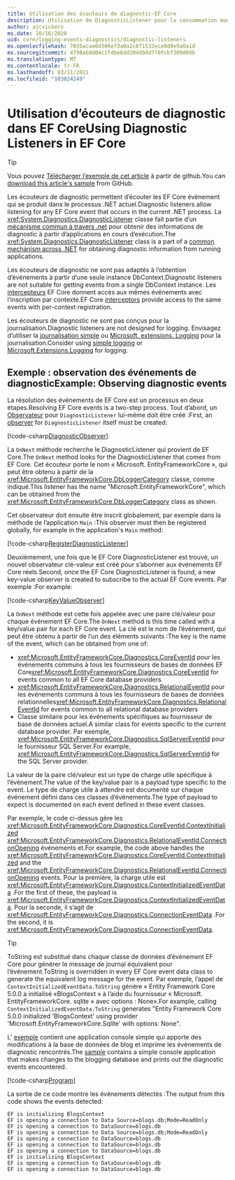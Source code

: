 ```yaml
---
title: Utilisation des écouteurs de diagnostic-EF Core
description: Utilisation de DiagnosticListener pour la consommation mondiale de diagnostics de EF Core
author: ajcvickers
ms.date: 10/16/2020
uid: core/logging-events-diagnostics/diagnostic-listeners
ms.openlocfilehash: 7035acaa6d306e73a0a2c071532ece0d8e9a0a1d
ms.sourcegitcommit: 4798ab8d04c1fdbe6dd204d94d770fcbf309d09b
ms.translationtype: MT
ms.contentlocale: fr-FR
ms.lasthandoff: 03/11/2021
ms.locfileid: "103024249"
---
```

# <a name="using-diagnostic-listeners-in-ef-core"></a><span data-ttu-id="e050d-103">Utilisation d’écouteurs de diagnostic dans EF Core</span><span class="sxs-lookup"><span data-stu-id="e050d-103">Using Diagnostic Listeners in EF Core</span></span>

> [!TIP]
> <span data-ttu-id="e050d-104">Vous pouvez [Télécharger l’exemple de cet article](https://github.com/dotnet/EntityFramework.Docs/tree/main/samples/core/Miscellaneous/DiagnosticListeners) à partir de github.</span><span class="sxs-lookup"><span data-stu-id="e050d-104">You can [download this article's sample](https://github.com/dotnet/EntityFramework.Docs/tree/main/samples/core/Miscellaneous/DiagnosticListeners) from GitHub.</span></span>

<span data-ttu-id="e050d-105">Les écouteurs de diagnostic permettent d’écouter les EF Core événement qui se produit dans le processus .NET actuel.</span><span class="sxs-lookup"><span data-stu-id="e050d-105">Diagnostic listeners allow listening for any EF Core event that occurs in the current .NET process.</span></span> <span data-ttu-id="e050d-106">La <xref:System.Diagnostics.DiagnosticListener> classe fait partie d’un [mécanisme commun à travers .net](https://github.com/dotnet/runtime/blob/master/src/libraries/System.Diagnostics.DiagnosticSource/src/DiagnosticSourceUsersGuide.md) pour obtenir des informations de diagnostic à partir d’applications en cours d’exécution.</span><span class="sxs-lookup"><span data-stu-id="e050d-106">The <xref:System.Diagnostics.DiagnosticListener> class is a part of a [common mechanism across .NET](https://github.com/dotnet/runtime/blob/master/src/libraries/System.Diagnostics.DiagnosticSource/src/DiagnosticSourceUsersGuide.md) for obtaining diagnostic information from running applications.</span></span>

<span data-ttu-id="e050d-107">Les écouteurs de diagnostic ne sont pas adaptés à l’obtention d’événements à partir d’une seule instance DbContext.</span><span class="sxs-lookup"><span data-stu-id="e050d-107">Diagnostic listeners are not suitable for getting events from a single DbContext instance.</span></span> <span data-ttu-id="e050d-108">Les [intercepteurs](xref:core/logging-events-diagnostics/interceptors) EF Core donnent accès aux mêmes événements avec l’inscription par contexte.</span><span class="sxs-lookup"><span data-stu-id="e050d-108">EF Core [interceptors](xref:core/logging-events-diagnostics/interceptors) provide access to the same events with per-context registration.</span></span>

<span data-ttu-id="e050d-109">Les écouteurs de diagnostic ne sont pas conçus pour la journalisation.</span><span class="sxs-lookup"><span data-stu-id="e050d-109">Diagnostic listeners are not designed for logging.</span></span> <span data-ttu-id="e050d-110">Envisagez d’utiliser la [journalisation simple](xref:core/logging-events-diagnostics/simple-logging) ou [Microsoft. extensions. Logging](xref:core/logging-events-diagnostics/extensions-logging) pour la journalisation.</span><span class="sxs-lookup"><span data-stu-id="e050d-110">Consider using [simple logging](xref:core/logging-events-diagnostics/simple-logging) or [Microsoft.Extensions.Logging](xref:core/logging-events-diagnostics/extensions-logging) for logging.</span></span>

## <a name="example-observing-diagnostic-events"></a><span data-ttu-id="e050d-111">Exemple : observation des événements de diagnostic</span><span class="sxs-lookup"><span data-stu-id="e050d-111">Example: Observing diagnostic events</span></span>

<span data-ttu-id="e050d-112">La résolution des événements de EF Core est un processus en deux étapes.</span><span class="sxs-lookup"><span data-stu-id="e050d-112">Resolving EF Core events is a two-step process.</span></span> <span data-ttu-id="e050d-113">Tout d’abord, un [Observateur](/dotnet/standard/events/observer-design-pattern) pour `DiagnosticListener` lui-même doit être créé :</span><span class="sxs-lookup"><span data-stu-id="e050d-113">First, an [observer](/dotnet/standard/events/observer-design-pattern) for `DiagnosticListener` itself must be created:</span></span>

<!--
public class DiagnosticObserver : IObserver<DiagnosticListener>
{
    public void OnCompleted()
        => throw new NotImplementedException();

    public void OnError(Exception error)
        => throw new NotImplementedException();

    public void OnNext(DiagnosticListener value)
    {
        if (value.Name == DbLoggerCategory.Name) // "Microsoft.EntityFrameworkCore"
        {
            value.Subscribe(new KeyValueObserver());
        }
    }
}
-->
[!code-csharp[DiagnosticObserver](../../../samples/core/Miscellaneous/DiagnosticListeners/Program.cs?name=DiagnosticObserver)]

<span data-ttu-id="e050d-114">La `OnNext` méthode recherche le DiagnosticListener qui provient de EF Core.</span><span class="sxs-lookup"><span data-stu-id="e050d-114">The `OnNext` method looks for the DiagnosticListener that comes from EF Core.</span></span> <span data-ttu-id="e050d-115">Cet écouteur porte le nom « Microsoft. EntityFrameworkCore », qui peut être obtenu à partir de la <xref:Microsoft.EntityFrameworkCore.DbLoggerCategory> classe, comme indiqué.</span><span class="sxs-lookup"><span data-stu-id="e050d-115">This listener has the name "Microsoft.EntityFrameworkCore", which can be obtained from the <xref:Microsoft.EntityFrameworkCore.DbLoggerCategory> class as shown.</span></span>

<span data-ttu-id="e050d-116">Cet observateur doit ensuite être inscrit globalement, par exemple dans la méthode de l’application `Main` :</span><span class="sxs-lookup"><span data-stu-id="e050d-116">This observer must then be registered globally, for example in the application's `Main` method:</span></span>

<!--
        DiagnosticListener.AllListeners.Subscribe(new DiagnosticObserver());
-->
[!code-csharp[RegisterDiagnosticListener](../../../samples/core/Miscellaneous/DiagnosticListeners/Program.cs?name=RegisterDiagnosticListener)]

<span data-ttu-id="e050d-117">Deuxièmement, une fois que le EF Core DiagnosticListener est trouvé, un nouvel observateur clé-valeur est créé pour s’abonner aux événements EF Core réels.</span><span class="sxs-lookup"><span data-stu-id="e050d-117">Second, once the EF Core DiagnosticListener is found, a new key-value observer is created to subscribe to the actual EF Core events.</span></span> <span data-ttu-id="e050d-118">Par exemple :</span><span class="sxs-lookup"><span data-stu-id="e050d-118">For example:</span></span>

<!--
public class KeyValueObserver : IObserver<KeyValuePair<string, object>>
{
    public void OnCompleted()
        => throw new NotImplementedException();

    public void OnError(Exception error)
        => throw new NotImplementedException();

    public void OnNext(KeyValuePair<string, object> value)
    {
        if (value.Key == CoreEventId.ContextInitialized.Name)
        {
            var payload = (ContextInitializedEventData)value.Value;
            Console.WriteLine($"EF is initializing {payload.Context.GetType().Name} ");
        }

        if (value.Key == RelationalEventId.ConnectionOpening.Name)
        {
            var payload = (ConnectionEventData)value.Value;
            Console.WriteLine($"EF is opening a connection to {payload.Connection.ConnectionString} ");
        }
    }
}
-->
[!code-csharp[KeyValueObserver](../../../samples/core/Miscellaneous/DiagnosticListeners/Program.cs?name=KeyValueObserver)]

<span data-ttu-id="e050d-119">La `OnNext` méthode est cette fois appelée avec une paire clé/valeur pour chaque événement EF Core.</span><span class="sxs-lookup"><span data-stu-id="e050d-119">The `OnNext` method is this time called with a key/value pair for each EF Core event.</span></span> <span data-ttu-id="e050d-120">La clé est le nom de l’événement, qui peut être obtenu à partir de l’un des éléments suivants :</span><span class="sxs-lookup"><span data-stu-id="e050d-120">The key is the name of the event, which can be obtained from one of:</span></span>

* <span data-ttu-id="e050d-121"><xref:Microsoft.EntityFrameworkCore.Diagnostics.CoreEventId> pour les événements communs à tous les fournisseurs de bases de données EF Core</span><span class="sxs-lookup"><span data-stu-id="e050d-121"><xref:Microsoft.EntityFrameworkCore.Diagnostics.CoreEventId> for events common to all EF Core database providers</span></span>
* <span data-ttu-id="e050d-122"><xref:Microsoft.EntityFrameworkCore.Diagnostics.RelationalEventId> pour les événements communs à tous les fournisseurs de bases de données relationnelles</span><span class="sxs-lookup"><span data-stu-id="e050d-122"><xref:Microsoft.EntityFrameworkCore.Diagnostics.RelationalEventId> for events common to all relational database providers</span></span>
* <span data-ttu-id="e050d-123">Classe similaire pour les événements spécifiques au fournisseur de base de données actuel.</span><span class="sxs-lookup"><span data-stu-id="e050d-123">A similar class for events specific to the current database provider.</span></span> <span data-ttu-id="e050d-124">Par exemple, <xref:Microsoft.EntityFrameworkCore.Diagnostics.SqlServerEventId> pour le fournisseur SQL Server.</span><span class="sxs-lookup"><span data-stu-id="e050d-124">For example, <xref:Microsoft.EntityFrameworkCore.Diagnostics.SqlServerEventId> for the SQL Server provider.</span></span>

<span data-ttu-id="e050d-125">La valeur de la paire clé/valeur est un type de charge utile spécifique à l’événement.</span><span class="sxs-lookup"><span data-stu-id="e050d-125">The value of the key/value pair is a payload type specific to the event.</span></span> <span data-ttu-id="e050d-126">Le type de charge utile à attendre est documenté sur chaque événement défini dans ces classes d’événements.</span><span class="sxs-lookup"><span data-stu-id="e050d-126">The type of payload to expect is documented on each event defined in these event classes.</span></span>

<span data-ttu-id="e050d-127">Par exemple, le code ci-dessus gère les <xref:Microsoft.EntityFrameworkCore.Diagnostics.CoreEventId.ContextInitialized> <xref:Microsoft.EntityFrameworkCore.Diagnostics.RelationalEventId.ConnectionOpening> événements et.</span><span class="sxs-lookup"><span data-stu-id="e050d-127">For example, the code above handles the <xref:Microsoft.EntityFrameworkCore.Diagnostics.CoreEventId.ContextInitialized> and the <xref:Microsoft.EntityFrameworkCore.Diagnostics.RelationalEventId.ConnectionOpening> events.</span></span> <span data-ttu-id="e050d-128">Pour la première, la charge utile est <xref:Microsoft.EntityFrameworkCore.Diagnostics.ContextInitializedEventData> .</span><span class="sxs-lookup"><span data-stu-id="e050d-128">For the first of these, the payload is <xref:Microsoft.EntityFrameworkCore.Diagnostics.ContextInitializedEventData>.</span></span> <span data-ttu-id="e050d-129">Pour la seconde, il s’agit de <xref:Microsoft.EntityFrameworkCore.Diagnostics.ConnectionEventData> .</span><span class="sxs-lookup"><span data-stu-id="e050d-129">For the second, it is <xref:Microsoft.EntityFrameworkCore.Diagnostics.ConnectionEventData>.</span></span>

> [!TIP]
> <span data-ttu-id="e050d-130">ToString est substitué dans chaque classe de données d’événement EF Core pour générer le message de journal équivalent pour l’événement.</span><span class="sxs-lookup"><span data-stu-id="e050d-130">ToString is overridden in every EF Core event data class to generate the equivalent log message for the event.</span></span> <span data-ttu-id="e050d-131">Par exemple, l’appel de `ContextInitializedEventData.ToString` génère « Entity Framework Core 5.0.0 a initialisé «BlogsContext » à l’aide du fournisseur « Microsoft. EntityFrameworkCore. sqlite » avec options : None».</span><span class="sxs-lookup"><span data-stu-id="e050d-131">For example, calling `ContextInitializedEventData.ToString` generates "Entity Framework Core 5.0.0 initialized 'BlogsContext' using provider 'Microsoft.EntityFrameworkCore.Sqlite' with options: None".</span></span>

<span data-ttu-id="e050d-132">L' [exemple](https://github.com/dotnet/EntityFramework.Docs/tree/main/samples/core/Miscellaneous/DiagnosticListeners) contient une application console simple qui apporte des modifications à la base de données de blog et imprime les événements de diagnostic rencontrés.</span><span class="sxs-lookup"><span data-stu-id="e050d-132">The [sample](https://github.com/dotnet/EntityFramework.Docs/tree/main/samples/core/Miscellaneous/DiagnosticListeners) contains a simple console application that makes changes to the blogging database and prints out the diagnostic events encountered.</span></span>

<!--
    public static void Main()
    {
        #region RegisterDiagnosticListener
        DiagnosticListener.AllListeners.Subscribe(new DiagnosticObserver());
        #endregion

        using (var context = new BlogsContext())
        {
            context.Database.EnsureDeleted();
            context.Database.EnsureCreated();

            context.Add(
                new Blog
                {
                    Name = "EF Blog",
                    Posts =
                    {
                        new Post { Title = "EF Core 3.1!" },
                        new Post { Title = "EF Core 5.0!" }
                    }
                });

            context.SaveChanges();
        }

        using (var context = new BlogsContext())
        {
            var blog = context.Blogs.Include(e => e.Posts).Single();

            blog.Name = "EF Core Blog";
            context.Remove(blog.Posts.First());
            blog.Posts.Add(new Post { Title = "EF Core 6.0!" });

            context.SaveChanges();
        }
        #endregion
    }
-->
[!code-csharp[Program](../../../samples/core/Miscellaneous/DiagnosticListeners/Program.cs?name=Program)]

<span data-ttu-id="e050d-133">La sortie de ce code montre les événements détectés :</span><span class="sxs-lookup"><span data-stu-id="e050d-133">The output from this code shows the events detected:</span></span>

```output
EF is initializing BlogsContext
EF is opening a connection to Data Source=blogs.db;Mode=ReadOnly
EF is opening a connection to DataSource=blogs.db
EF is opening a connection to Data Source=blogs.db;Mode=ReadOnly
EF is opening a connection to DataSource=blogs.db
EF is opening a connection to DataSource=blogs.db
EF is opening a connection to DataSource=blogs.db
EF is initializing BlogsContext
EF is opening a connection to DataSource=blogs.db
EF is opening a connection to DataSource=blogs.db
```
